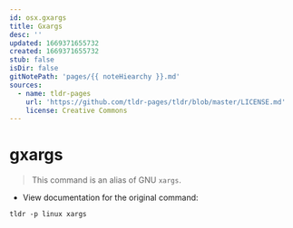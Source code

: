 ```yaml
---
id: osx.gxargs
title: Gxargs
desc: ''
updated: 1669371655732
created: 1669371655732
stub: false
isDir: false
gitNotePath: 'pages/{{ noteHiearchy }}.md'
sources:
  - name: tldr-pages
    url: 'https://github.com/tldr-pages/tldr/blob/master/LICENSE.md'
    license: Creative Commons
---
```

# gxargs

> This command is an alias of GNU `xargs`.

- View documentation for the original command:

`tldr -p linux xargs`

